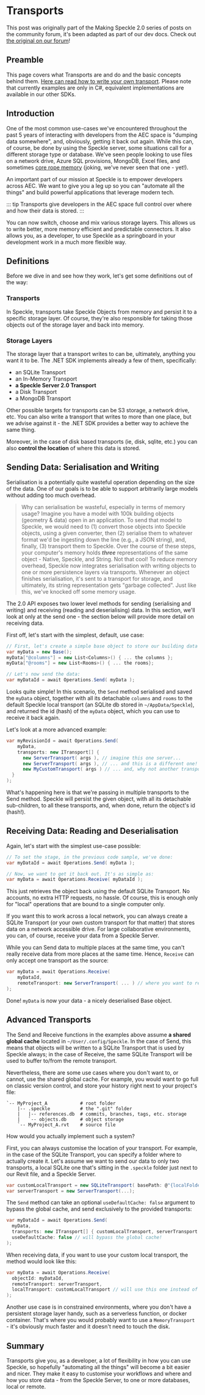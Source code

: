 # Transports

This post was originally part of the Making Speckle 2.0 series of posts on the community forum, it's been adapted as part of our dev docs. Check out [the original on our forum](https://discourse.speckle.works/t/core-2-0-transports/919)!

## Preamble

This page covers what Transports are and do and the basic concepts behind them. [Here can read how to write your own transport](/dev/transports-dev). Please note that currently examples are only in C#, equivalent implementations are available in our other SDKs.

## Introduction

One of the most common use-cases we've encountered throughout the past 5 years of interacting with developers from the AEC space is "dumping data somewhere", and, obviously, getting it back out again. While this can, of course, be done by using the Speckle server, some situations call for a different storage type or database.
We've seen people looking to use files on a network drive, Azure SQL provisions, MongoDB, Excel files, and sometimes [core rope memory](https://en.wikipedia.org/wiki/Core_rope_memory) (joking, we've never seen that one - yet!).

An important part of our mission at Speckle is to empower developers across AEC. We want to give you a leg up so you can "automate all the things" and build powerful applications that leverage modern tech.

::: tip
Transports give developers in the AEC space full control over where and how their data is stored.
:::

You can now switch, choose and mix various storage layers. This allows us to write better, more memory efficient and predictable connectors. It also allows you, as a developer, to use Speckle as a springboard in your development work in a much more flexible way.

## Definitions

Before we dive in and see how they work, let's get some definitions out of the way:

### Transports

In Speckle, transports take Speckle Objects from memory and persist it to a specific storage layer. Of course, they're also responsible for taking those objects out of the storage layer and back into memory.

### Storage Layers

The storage layer that a transport writes to can be, ultimately, anything you want it to be. The .NET SDK implements already a few of them, specifically:

- an SQLite Transport
- an In-Memory Transport
- **a Speckle Server 2.0 Transport**
- a Disk Transport
- a MongoDB Transport

Other possible targets for transports can be S3 storage, a network drive, etc. You can also write a transport that writes to more than one place, but we advise against it - the .NET SDK provides a better way to achieve the same thing.

Moreover, in the case of disk based transports (ie, disk, sqlite, etc.) you can also **control the location** of where this data is stored.

## Sending Data: Serialisation and Writing

Serialisation is a potentially quite wasteful operation depending on the size of the data. One of our goals is to be able to support arbitrarily large models without adding too much overhead.

> Why can serialisation be wasteful, especially in terms of memory usage? Imagine you have a model with 100k building objects (geometry & data) open in an application. To send that model to Speckle, we would need to (1) convert those objects into Speckle objects, using a given converter, then (2) serialise them to whatever format we'd be ingesting down the line (e.g., a JSON string), and, finally, (3) transport them to Speckle. Over the course of these steps, your computer's memory holds **_three_** representations of the same object - Native, Speckle, and String. Not that cool! To reduce memory overhead, Speckle now integrates serialisation with writing objects to one or more persistence layers via transports. Whenever an object finishes serialisation, it's sent to a transport for storage, and ultimately, its string representation gets "garbage collected". Just like this, we've knocked off some memory usage.

The 2.0 API exposes two lower level methods for sending (serialising and writing) and receiving (reading and deserialising) data. In this section, we'll look at only at the send one - the section below will provide more detail on receiving data.

First off, let's start with the simplest, default, use case:

```csharp
// First, let's create a simple base object to store our building data in.
var myData = new Base();
myData["@columns"] = new List<Columns>() { ... the columns };
myData["@rooms"] = new List<Rooms>() { ... the rooms};

// Let's now send the data:
var myDataId = await Operations.Send( myData );
```

Looks quite simple! In this scenario, the `Send` method serialised and saved the `myData` object, together with all its detachable `columns` and `rooms` to the default Speckle local transport (an SQLite db stored in `~/AppData/Speckle`), and returned the id (hash) of the `myData` object, which you can use to receive it back again.

Let's look at a more advanced example:

```csharp
var myRevisionId = await Operations.Send(
	myData,
	transports: new ITransport[] {
	  new ServerTransport( args ), // imagine this one server...
	  new ServerTransport( args ), // ... and this is a different one! you're basically pushing to multiple remotes!
	  new MyCustomTransport( args ) // ... and, why not another transport?
  }
);
```

What's happening here is that we're passing in multiple transports to the Send method. Speckle will persist the given object, with all its detachable sub-children, to all these transports, and, when done, return the object's id (hash!).

## Receiving Data: Reading and Deserialisation

Again, let's start with the simplest use-case possible:

```csharp
// To set the stage, in the previous code sample, we've done:
var myDataId = await Operations.Send( myData );

// Now, we want to get it back out. It's as simple as:
var myData = await Operations.Receive( myDataId );
```

This just retrieves the object back using the default SQLite Transport. No accounts, no extra HTTP requests, no hassle. Of course, this is enough only for "local" operations that are bound to a single computer only.

If you want this to work across a local network, you can always create a SQLite Transport (or your own custom transport for that matter) that stores data on a network accessible drive. For large collaborative environments, you can, of course, receive your data from a Speckle Server.

While you can Send data to multiple places at the same time, you can't really receive data from more places at the same time. Hence, `Receive` can only accept one transport as the source:

```csharp
var myData = await Operations.Receive(
	myDataId,
	remoteTransport: new ServerTransport( ... ) // where you want to receive things from!
);
```

Done! `myData` is now your data - a nicely deserialised Base object.

## Advanced Transports

The Send and Receive functions in the examples above assume **a shared global cache** located in `~/User/.config/Speckle`. In the case of Send, this means that objects will be written to a SQLite Transport that is used by Speckle always; in the case of Receive, the same SQLite Transport will be used to buffer to/from the remote transport.

Nevertheless, there are some use cases where you don't want to, or cannot, use the shared global cache. For example, you would want to go full on classic version control, and store your history right next to your project's file:

```
`-- MyProject_A            # root folder
    |-- .speckle           # the ".git" folder
    |   |-- references.db  # commits, branches, tags, etc. storage
    |   `-- objects.db     # object storage
    `-- MyProject_A.rvt    # source file
```

How would you actually implement such a system?

First, you can always customise the location of your transport. For example, in the case of the SQLite Transport, you can specify a folder where to actually create it. Let's assume we want to send our data to only two transports, a local SQLite one that's sitting in the `.speckle` folder just next to our Revit file, and a Speckle Server.

```csharp
var customLocalTransport = new SQLiteTransport( basePath: @"{localFolderPath}/.speckle" );
var serverTransport = new ServerTransport(...);
```

The `Send` method can take an optional `useDefaultCache: false` argument to bypass the global cache, and send exclusively to the provided transports:

```csharp
var myDataId = await Operations.Send(
  myData,
  transports: new ITransport[] { customLocalTransport, serverTransport },
  useDefaultCache: false // will bypass the global cache!
);
```

When receiving data, if you want to use your custom local transport, the method would look like this:

```csharp
var myData = await Operations.Receive(
  objectId: myDataId,
  remoteTransport: serverTransport,
  localTransport: customLocalTransport // will use this one instead of the global cache!
);
```

Another use case is in constrained environments, where you don't have a persistent storage layer handy, such as a serverless function, or docker container. That's where you would probably want to use a `MemoryTransport` - it's obviously much faster and it doesn't need to touch the disk.

## Summary

Transports give you, as a developer, a lot of flexibility in how you can use Speckle, so hopefully "automating all the things" will become a bit easier and nicer. They make it easy to customise your workflows and where and how you store data - from the Speckle Server, to one or more databases, local or remote.

